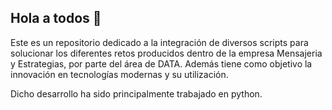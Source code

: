 ## Hola a todos 👋

Este es un repositorio dedicado a la integración de diversos scripts para solucionar los diferentes retos producidos dentro de la empresa Mensajeria y Estrategias, por parte del área de DATA. Además tiene como objetivo la innovación en tecnologías modernas y su utilización.

Dicho desarrollo ha sido principalmente trabajado en python.
<!--
**Mensajeria-Estrategias-Data/Mensajeria-Estrategias-Data** is a ✨ _special_ ✨ repository because its `README.md` (this file) appears on your GitHub profile.

Here are some ideas to get you started:

- 🔭 I’m currently working on ...
- 🌱 I’m currently learning ...
- 👯 I’m looking to collaborate on ...
- 🤔 I’m looking for help with ...
- 💬 Ask me about ...
- 📫 How to reach me: ...
- 😄 Pronouns: ...
- ⚡ Fun fact: ...
- third party logistics 3PL
-->

